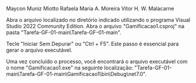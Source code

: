 Maycon Muniz Miotto
Rafaela Maria A. Moreira
Vitor H. W. Malacarne

Abra o arquivo localizado no diretório indicado utilizando o programa Visual Studio 2022 Community Edition. Abra o arquivo "Gamificacao1.csproj" na pasta "Tarefa-GF-01-main\Tarefa-GF-01-main". 

Tecle "Iniciar Sem Depurar" ou "Ctrl + F5". Este passo é essencial para gerar o arquivo executável. 

Uma vez concluído o processo, você encontrará o arquivo executável com o nome "Gamificacao1.exe" na seguinte localização: "Tarefa-GF-01-main\Tarefa-GF-01-main\Gamificacao1\bin\Debug\net7.0".
